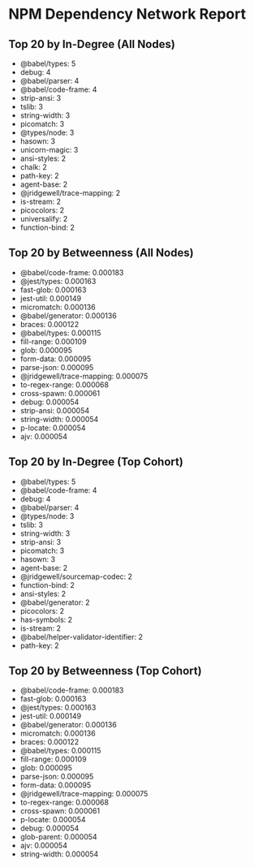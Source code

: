 # NPM Dependency Network Report

## Top 20 by In-Degree (All Nodes)
- @babel/types: 5
- debug: 4
- @babel/parser: 4
- @babel/code-frame: 4
- strip-ansi: 3
- tslib: 3
- string-width: 3
- picomatch: 3
- @types/node: 3
- hasown: 3
- unicorn-magic: 3
- ansi-styles: 2
- chalk: 2
- path-key: 2
- agent-base: 2
- @jridgewell/trace-mapping: 2
- is-stream: 2
- picocolors: 2
- universalify: 2
- function-bind: 2

## Top 20 by Betweenness (All Nodes)
- @babel/code-frame: 0.000183
- @jest/types: 0.000163
- fast-glob: 0.000163
- jest-util: 0.000149
- micromatch: 0.000136
- @babel/generator: 0.000136
- braces: 0.000122
- @babel/types: 0.000115
- fill-range: 0.000109
- glob: 0.000095
- form-data: 0.000095
- parse-json: 0.000095
- @jridgewell/trace-mapping: 0.000075
- to-regex-range: 0.000068
- cross-spawn: 0.000061
- debug: 0.000054
- strip-ansi: 0.000054
- string-width: 0.000054
- p-locate: 0.000054
- ajv: 0.000054

## Top 20 by In-Degree (Top Cohort)
- @babel/types: 5
- @babel/code-frame: 4
- debug: 4
- @babel/parser: 4
- @types/node: 3
- tslib: 3
- string-width: 3
- strip-ansi: 3
- picomatch: 3
- hasown: 3
- agent-base: 2
- @jridgewell/sourcemap-codec: 2
- function-bind: 2
- ansi-styles: 2
- @babel/generator: 2
- picocolors: 2
- has-symbols: 2
- is-stream: 2
- @babel/helper-validator-identifier: 2
- path-key: 2

## Top 20 by Betweenness (Top Cohort)
- @babel/code-frame: 0.000183
- fast-glob: 0.000163
- @jest/types: 0.000163
- jest-util: 0.000149
- @babel/generator: 0.000136
- micromatch: 0.000136
- braces: 0.000122
- @babel/types: 0.000115
- fill-range: 0.000109
- glob: 0.000095
- parse-json: 0.000095
- form-data: 0.000095
- @jridgewell/trace-mapping: 0.000075
- to-regex-range: 0.000068
- cross-spawn: 0.000061
- p-locate: 0.000054
- debug: 0.000054
- glob-parent: 0.000054
- ajv: 0.000054
- string-width: 0.000054